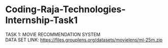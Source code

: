 # Coding-Raja-Technologies-Internship-Task1
TASK 1: MOVIE RECOMMENDATION SYSTEM
<br>DATA SET LINK: https://files.grouplens.org/datasets/movielens/ml-25m.zip</br>
